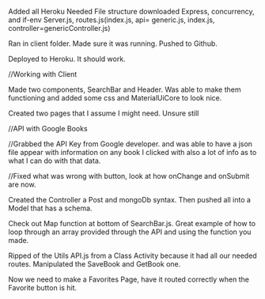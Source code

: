 Added all Heroku Needed File structure
downloaded Express, concurrency, and if-env
Server.js, routes.js(index.js, api= generic.js, index.js, controller=genericController.js)

Ran in client folder. Made sure it was running. Pushed to Github. 

Deployed to Heroku. It should work. 

//Working with Client

Made two components, SearchBar and Header. Was able to make them functioning and added some css and MaterialUiCore to look nice. 

Created two pages that I assume I might need. Unsure still

//API with Google Books 

//Grabbed the API Key from Google developer. and was able to have a json file appear with information on any book I clicked with also a lot of info as to what I can do with that data. 

//Fixed what was wrong with button, look at how onChange and onSubmit are now.

Created the Controller a Post and mongoDb syntax. Then pushed all into a Model that has a schema. 

Check out Map function at bottom of SearchBar.js. Great example of how to loop through an array provided through the API and using the function you made. 

Ripped of the Utils API.js from a Class Activity because it had all our needed routes. Manipulated the SaveBook and GetBook one.

Now we need to make a Favorites Page, have it routed correctly when the Favorite button is hit. 